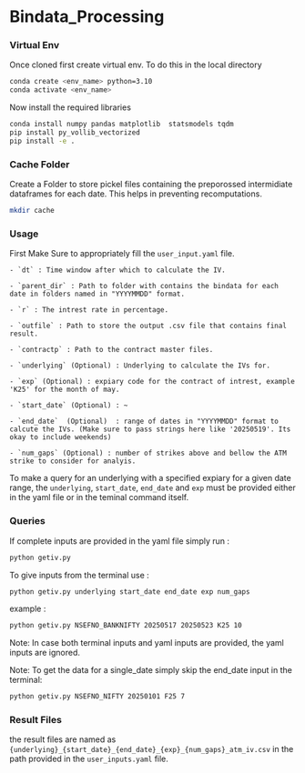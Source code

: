 # Bindata_Processing

### Virtual Env 
Once cloned first create virtual env. To do this in the local directory 
```bash 
conda create <env_name> python=3.10
conda activate <env_name> 
```

Now install the required libraries 
```bash
conda install numpy pandas matplotlib  statsmodels tqdm 
pip install py_vollib_vectorized
pip install -e . 
```

### Cache Folder 

Create a Folder to store pickel files containing the preporossed intermidiate dataframes for each date. This helps in preventing recomputations.
```bash
mkdir cache 
```

### Usage 

First Make Sure to appropriately fill the `user_input.yaml` file. 

	- `dt` : Time window after which to calculate the IV. 

	- `parent_dir` : Path to folder with contains the bindata for each date in folders named in "YYYYMMDD" format. 

	- `r` : The intrest rate in percentage. 

	- `outfile` : Path to store the output .csv file that contains final result. 

	- `contractp` : Path to the contract master files. 

	- `underlying` (Optional) : Underlying to calculate the IVs for.

	- `exp` (Optional) : expiary code for the contract of intrest, example 'K25' for the month of may.

	- `start_date` (Optional) : ~ 

	- `end_date`  (Optional)  : range of dates in "YYYYMMDD" format to calcute the IVs. (Make sure to pass strings here like '20250519'. Its okay to include weekends) 

	- `num_gaps` (Optional) : number of strikes above and bellow the ATM strike to consider for analyis. 


To make a query for an underlying with a specified expiary for a given date range, the `underlying`, `start_date`, `end_date` and `exp` must be provided either in the yaml file or in the teminal command itself. 

### Queries 

If complete inputs are provided in the yaml file simply run : 
```bash 
python getiv.py 
``` 

To give inputs from the terminal use : 
```bash 
python getiv.py underlying start_date end_date exp num_gaps
```
example : 
```bash 
python getiv.py NSEFNO_BANKNIFTY 20250517 20250523 K25 10
``` 

Note: In case both terminal inputs and yaml inputs are provided, the yaml inputs are ignored. 

Note: To get the data for a single_date simply skip the end_date input in the terminal: 

```bash 
python getiv.py NSEFNO_NIFTY 20250101 F25 7
``` 

### Result Files 

the result files are named as `{underlying}_{start_date}_{end_date}_{exp}_{num_gaps}_atm_iv.csv` in the path provided in the `user_inputs.yaml` file. 
 
